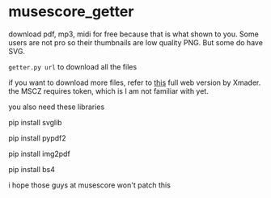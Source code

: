 # musescore_getter
download pdf, mp3, midi for free because that is what shown to you. Some users are not pro so their thumbnails are low quality PNG. But some do have SVG.

`getter.py url` to download all the files

if you want to download more files, refer to [this](https://github.com/Xmader/musescore-downloader/blob/master/src/scoreinfo.ts) full web version by Xmader. the MSCZ requires token, which is I am not familiar with yet.

you also need these libraries

pip install svglib

pip install pypdf2

pip install img2pdf

pip install bs4

i hope those guys at musescore won't patch this
